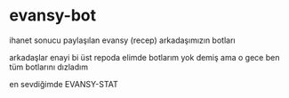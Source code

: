# evansy-bot
ihanet sonucu paylaşılan evansy (recep) arkadaşımızın botları 

arkadaşlar enayi bi üst repoda elimde botlarım yok demiş ama o gece ben tüm botlarını dızladım
 
en sevdiğimde EVANSY-STAT
